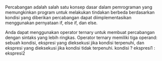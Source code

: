 Percabangan adalah salah satu konsep dasar dalam pemrograman yang memungkinkan program untuk melakukan tindakan berbeda berdasarkan kondisi yang diberikan
percabangan dapat diimplementasikan menggunakan pernyataan if, else if, dan else.

<!-- ternary -->
Anda dapat menggunakan operator ternary untuk membuat percabangan dengan sintaks yang lebih ringkas. Operator ternary memiliki tiga operand: sebuah kondisi, ekspresi yang dieksekusi jika kondisi terpenuhi, dan ekspresi yang dieksekusi jika kondisi tidak terpenuhi.
kondisi ? ekspresi1 : ekspresi2
